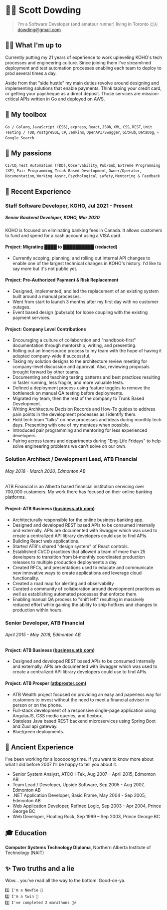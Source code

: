 # 💁‍♂️ Scott Dowding

> I'm a Software Developer (and amateur runner) living in Toronto 🇨🇦 dowding@gmail.com

## 👨‍💻 What I'm up to

Currently putting my 21 years of experience to work upleveling KOHO's tech processes and engineering culture. Since joining them I've streamlined deployment and test automation processes enabling each team to deploy to prod several times a day.
 
Aside from that "side hustle" my main duties revolve around designing and implementing solutions that enable payments. Think taping your credit card, or getting your paycheque as a direct deposit. Those services are mission-critical APIs written in Go and deployed on AWS.

## 💪 My toolbox

`Go / Golang`, `JavaScript (ES6)`, `express`, `React`, `JSON`, `XML`, `CSS`, `REST`, `Unit Testing / TDD`, `PostgreSQL`, `C#`, `Jenkins`, `OpenAPI/Swagger`, `GitHub`, `DataDog`, `⭐️ Google Search`

## 💅 My passions

`CI/CD`, `Test Automation (TDD)`, `Observability`, `Pub/Sub`, `Extreme Programming (XP)`, `Pair Programming`, `Trunk Based Development`, `Owner/Operator`, `Documentation`, `Working Async`, `Psychological safety`, `Mentoring & Feedback`

## 🚀 Recent Experience

### Staff Software Developer, KOHO, Jul 2021 - Present
##### Senior Backend Developer, KOHO, Mar 2020

KOHO is focused on eliminating banking fees in Canada. It allows customers to fund and spend for a cash account using a VISA card.

#### Project: Migrating ████ to ██████████ (redacted)

- Currently scoping, planning, and rolling out internal API changes to enable one of the largest technical changes in KOHO's history. I'd like to say more but it's not public yet.

#### Project: Pre-Authorized Payment & Risk Replacement

- Designed, implemented, and led the replacement of an existing system built around a manual processes.
- Went from start to launch 3 months after my first day with no customer outages.
- Event based design (pub/sub) for loose coupling with the existing payment services.

#### Project: Company Level Contributions

- Encouraging a culture of collaboration and "handbook-first" documentation through mentorship, writing, and presenting.
- Rolling out an Innersource process to my team with the hope of having it adopted company-wide if successful.
- Taking my solution designs to the architecture review meeting for company-level discussion and approval. Also, reviewing proposals brought forward by other teams.
- Documenting and teaching testing patterns and best practices resulting in faster running, less fragile, and more valuable tests.
- Defined a deployment process using feature toggles to remove the bottleneck on manual QA testing before deployments.
- Migrated my team, then the rest of the company to Trunk Based Development.
- Writing Architecture Decision Records and How-To guides to address pain points in the development processes as I identify them.
- Hold tech team "talks" on new processes and ideas during monthly tech days. Presenting with one of my mentees when possible.
- Introduced pair programming and mentoring for less experienced developers.
- Pairing across teams and departments during "Eng-Life Fridays" to help solve engineering problems we can't solve on our own.

### Solution Architect / Development Lead, ATB Financial

###### May 2018 - March 2020, Edmonton AB

ATB Financial is an Alberta based financial institution servicing over 700,000 customers. My work there has focused on their online banking platforms.

#### Project: ATB Business ([business.atb.com](https://business.atb.com))

- Architecturally responsible for the online business banking app.
- Designed and developed REST based APIs to be consumed internally and externally. APIs are documented with Swagger which was used to create a centralized API library developers could use to find APIs.
- Building React web applications.
- Started ATB's shared "design system" of React controls.
- Established CI/CD practices that allowed a team of more than 25 developers to transition from bi-monthly coordinated production releases to multiple production deployments a day.
- Created RFCs, and presentations used to educate and communicate new innovative ways to create applications and leverage cloud functionality.
- Created a road map for alerting and observability
- Curated a community of collaboration around development practices as well as establishing automated processes that enforce them.
- Enabling manual QA process to "shift left" resulting in massively reduced effort while gaining the ability to ship hotfixes and changes to production within hours.

### Senior Developer, ATB Financial

###### April 2015 - May 2018, Edmonton AB

#### Project: ATB Business ([business.atb.com](https://business.atb.com))

- Designed and developed REST based APIs to be consumed internally and externally. APIs are documented with Swagger which was used to create a centralized API library developers could use to find APIs.

#### Project: ATB Prosper ([atbproster.com](https://www.atbprosper.com))

- ATB Wealth project focused on providing an easy and paperless way for customers to invest without the need to meet a financial adviser in person or on the phone.
- Full-stack development of a responsive single-page application using AngularJS, CSS media queries, and flexbox.
- Stateless Java based REST backend microservices using Spring Boot and Zuul api gateway.
- Blue/green deployments.

## 💾 Ancient Experience

I've been working for a loooooong time. If you want to know more about what I did before 2007 I'll be happy to tell you about it.

- Senior System Analyst, ATCO I-Tek, Aug 2007 – April 2015, Edmonton AB
- Team Lead / Developer, Upside Software, Sep 2005 - Aug 2007, Edmonton AB
- .NET Application Developer, Basic Frame, May 2004 - Sep 2005, Edmonton AB
- Web Application Developer, Refined Logic, Sep 2003 - Apr 2004, Prince George BC
- Web Developer, Floating Rock, Sep 1999 – Sep 2003, Prince George BC

## 🎓 Education

**Computer Systems Technology Diploma**, Northern Alberta Institute of Technology (NAIT)

## ✨ Two truths and a lie

Wow... you've read all the way to the bottom. Good-on-ya.

    1️⃣ I'm a Newfie 🎣
    2️⃣ I'm a twin 👯
    3️⃣ I've completed 2 marathons 🏃‍♂️
